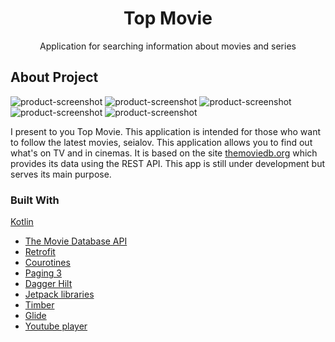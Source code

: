 <h1 align="center">Top Movie </h1>
<p align="center">Application for searching information about movies and series</p>

## About Project
![product-screenshot](https://imagizer.imageshack.com/v2/640x480q90/922/QT2AUx.jpg)
![product-screenshot](https://imagizer.imageshack.com/v2/640x480q90/924/JHn4Di.jpg)
![product-screenshot](https://imagizer.imageshack.com/v2/640x480q90/924/szvRcN.jpg)
![product-screenshot](https://imagizer.imageshack.com/v2/640x480q90/922/vduDQk.jpg)
![product-screenshot](https://imagizer.imageshack.com/v2/640x480q90/922/3i4Ixj.jpg)

I present to you Top Movie. This application is intended for those who want to follow the latest movies, seialov.
This application allows you to find out what's on TV and in cinemas.
It is based on the site [themoviedb.org](https://www.themoviedb.org/) which provides its data using the REST API. 
This app is still under development but serves its main purpose.


### Built With 

 [Kotlin](https://developer.android.com/kotlin)
* [The Movie Database API](https://developers.themoviedb.org/3)
* [Retrofit](https://square.github.io/retrofit/)
* [Courotines](https://developer.android.com/kotlin/coroutines?gclid=EAIaIQobChMIqZC4jo-i8gIVsAZ7Ch1rOASzEAAYASAAEgKAwvD_BwE&gclsrc=aw.ds)
* [Paging 3](https://developer.android.com/topic/libraries/architecture/paging/v3-overview)
* [Dagger Hilt](https://dagger.dev/hilt)
* [Jetpack libraries](https://developer.android.com/jetpack)
* [Timber](https://github.com/JakeWharton/timber)
* [Glide](https://github.com/bumptech/glide)
* [Youtube player](https://github.com/PRNDcompany/YouTubePlayerView)

